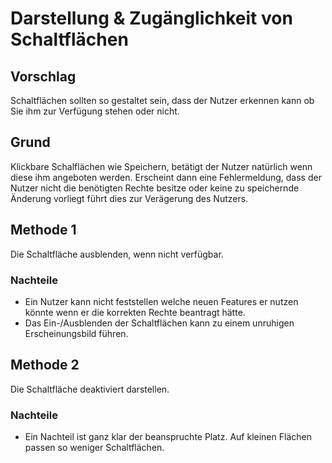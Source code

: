# Darstellung & Zugänglichkeit von Schaltflächen

## Vorschlag
Schaltflächen sollten so gestaltet sein, dass der Nutzer erkennen kann 
ob Sie ihm zur Verfügung stehen oder nicht.  

## Grund
Klickbare Schalflächen wie Speichern, betätigt der Nutzer natürlich 
wenn diese ihm angeboten werden. Erscheint dann eine Fehlermeldung,
dass der Nutzer nicht die benötigten Rechte besitze oder keine zu
speichernde Änderung vorliegt führt dies zur Verägerung des Nutzers.

## Methode 1
Die Schaltfläche ausblenden, wenn nicht verfügbar.

###  Nachteile

* Ein Nutzer kann nicht feststellen welche neuen Features
er nutzen könnte wenn er die korrekten Rechte beantragt hätte.
* Das Ein-/Ausblenden der Schaltflächen kann zu einem unruhigen 
Erscheinungsbild führen. 
 
## Methode 2
Die Schaltfläche deaktiviert darstellen.

### Nachteile

* Ein Nachteil ist ganz klar der beanspruchte Platz. Auf kleinen Flächen passen so weniger Schaltflächen.



